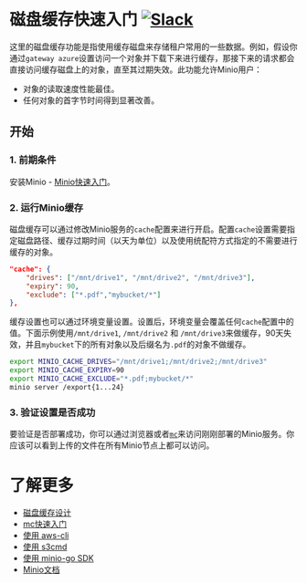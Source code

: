 # 磁盘缓存快速入门 [![Slack](https://slack.minio.io/slack?type=svg)](https://slack.minio.io)

这里的磁盘缓存功能是指使用缓存磁盘来存储租户常用的一些数据。例如，假设你通过`gateway azure`设置访问一个对象并下载下来进行缓存，那接下来的请求都会直接访问缓存磁盘上的对象，直至其过期失效。此功能允许Minio用户：
- 对象的读取速度性能最佳。
- 任何对象的首字节时间得到显著改善。

## 开始

### 1. 前期条件
安装Minio - [Minio快速入门](https://docs.minio.io/docs/minio-quickstart-guide)。

### 2. 运行Minio缓存
磁盘缓存可以通过修改Minio服务的`cache`配置来进行开启。配置`cache`设置需要指定磁盘路径、缓存过期时间（以天为单位）以及使用统配符方式指定的不需要进行缓存的对象。

```json
"cache": {
	"drives": ["/mnt/drive1", "/mnt/drive2", "/mnt/drive3"],
	"expiry": 90,
	"exclude": ["*.pdf","mybucket/*"]
},
```

缓存设置也可以通过环境变量设置。设置后，环境变量会覆盖任何`cache`配置中的值。下面示例使用`/mnt/drive1`, `/mnt/drive2` 和 `/mnt/drive3`来做缓存，90天失效，并且`mybucket`下的所有对象以及后缀名为`.pdf`的对象不做缓存。

```bash
export MINIO_CACHE_DRIVES="/mnt/drive1;/mnt/drive2;/mnt/drive3"
export MINIO_CACHE_EXPIRY=90
export MINIO_CACHE_EXCLUDE="*.pdf;mybucket/*"
minio server /export{1...24}
```

### 3. 验证设置是否成功
要验证是否部署成功，你可以通过浏览器或者[`mc`](https://docs.minio.io/docs/minio-client-quickstart-guide)来访问刚刚部署的Minio服务。你应该可以看到上传的文件在所有Minio节点上都可以访问。

# 了解更多
- [磁盘缓存设计](https://github.com/piensa/nodo/blob/master/docs/disk-caching/DESIGN.md)
- [mc快速入门](https://docs.minio.io/docs/minio-client-quickstart-guide)
- [使用 aws-cli](https://docs.minio.io/docs/aws-cli-with-minio)
- [使用 s3cmd](https://docs.minio.io/docs/s3cmd-with-minio)
- [使用 minio-go SDK](https://docs.minio.io/docs/golang-client-quickstart-guide)
- [Minio文档](https://docs.minio.io)
